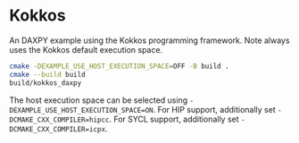# Kokkos

An DAXPY example using the Kokkos programming framework.
Note always uses the Kokkos default execution space.

```bash
cmake -DEXAMPLE_USE_HOST_EXECUTION_SPACE=OFF -B build .
cmake --build build
build/kokkos_daxpy
```

The host execution space can be selected using `-DEXAMPLE_USE_HOST_EXECUTION_SPACE=ON`.
For HIP support, additionally set `-DCMAKE_CXX_COMPILER=hipcc`. 
For SYCL support, additionally set `-DCMAKE_CXX_COMPILER=icpx`. 